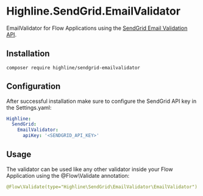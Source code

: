 # Highline.SendGrid.EmailValidator
EmailValidator for Flow Applications using the [SendGrid Email Validation API](https://sendgrid.com/solutions/email-validation-api/).

## Installation

```
composer require highline/sendgrid-emailvalidator
```

## Configuration

After successful installation make sure to configure the SendGrid API key in the Settings.yaml:

```yaml
Highline:
  SendGrid:
    EmailValidator:
      apiKey: '<SENDGRID_API_KEY>'
```

## Usage

The validator can be used like any other validator inside your Flow Application using the @Flow\Validate annotation:
```yaml
@Flow\Validate(type="Highline\SendGrid\EmailValidator\EmailValidator")
```
